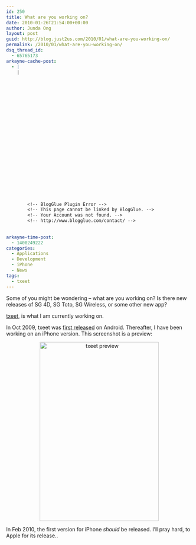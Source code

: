 ```yaml
---
id: 250
title: What are you working on?
date: 2010-01-26T21:54:00+00:00
author: Junda Ong
layout: post
guid: http://blog.just2us.com/2010/01/what-are-you-working-on/
permalink: /2010/01/what-are-you-working-on/
dsq_thread_id:
  - 65765173
arkayne-cache-post:
  - |
    |
        
        
        
        
        
        
        
        
        
        
        
        
        
        
        
        
        
        
        
        
        
        
        
        <!-- BlogGlue Plugin Error -->
        <!-- This page cannot be linked by BlogGlue. -->
        <!-- Your Account was not found. -->
        <!-- http://www.blogglue.com/contact/ -->
        
        
arkayne-time-post:
  - 1400249222
categories:
  - Applications
  - Development
  - iPhone
  - News
tags:
  - txeet
---
```

Some of you might be wondering – what are you working on? Is there new releases of SG 4D, SG Toto, SG Wireless, or some other new app?

<a href="http://txeet.com/" onclick="__gaTracker('send', 'event', 'outbound-article', 'http://txeet.com/', 'txeet');">txeet</a>, is what I am currently working on. 

In Oct 2009, txeet was <a href="http://txeet.com/2009/10/first-version-released/" onclick="__gaTracker('send', 'event', 'outbound-article', 'http://txeet.com/2009/10/first-version-released/', 'first released');">first released</a> on Android. Thereafter, I have been working on an iPhone version. This screenshot is a preview:

<p align="center">
  <a href="http://blog.just2us.com/wp-content/uploads/2010/01/txeetpreview.png" onclick="__gaTracker('send', 'event', 'outbound-article', 'http://blog.just2us.com/wp-content/uploads/2010/01/txeetpreview.png', '');"><img title="txeet preview" style="border-top-width: 0px; display: inline; border-left-width: 0px; border-bottom-width: 0px; border-right-width: 0px" height="484" alt="txeet preview" src="http://blog.just2us.com/wp-content/uploads/2010/01/txeetpreview_thumb.png" width="322" border="0" /></a>
</p>

In Feb 2010, the first version for iPhone _should_ be released. I’ll pray hard, to Apple for its release..

<div style="font-size:0px;height:0px;line-height:0px;margin:0;padding:0;clear:both">
</div>